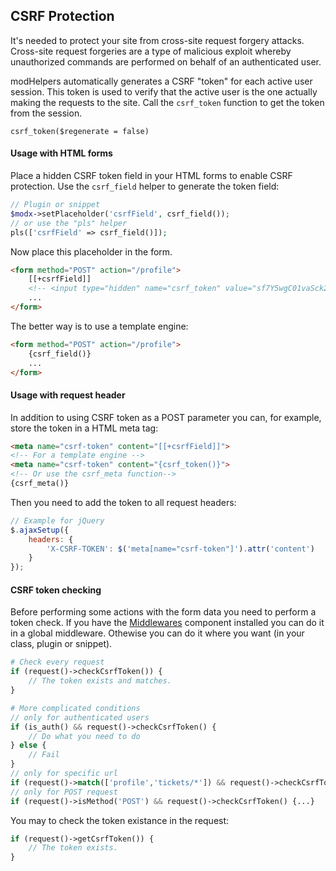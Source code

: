 ## CSRF Protection
It's needed to protect your site from cross-site request forgery attacks. Cross-site request forgeries are a type of malicious exploit whereby unauthorized commands are performed on behalf of an authenticated user.

modHelpers automatically generates a CSRF "token" for each active user session. This token is used to verify that the active user is the one actually making the requests to the site. Call the ```csrf_token``` function to get the token from the session.

```csrf_token($regenerate = false)```

#### Usage with HTML forms
Place a hidden CSRF token field in your HTML forms to enable CSRF protection. Use the ```csrf_field``` helper to generate the token field:
```php
// Plugin or snippet
$modx->setPlaceholder('csrfField', csrf_field());
// or use the "pls" helper
pls(['csrfField' => csrf_field()]);
```
Now place this placeholder in the form.
```html
<form method="POST" action="/profile">
    [[+csrfField]]  
    <!-- <input type="hidden" name="csrf_token" value="sf7Y5wgC01vaSck2rc"> -->
    ...
</form>
```
The better way is to use a template engine:
```html
<form method="POST" action="/profile">
    {csrf_field()}
    ...
</form>
```
#### Usage with request header
In addition to using CSRF token as a POST parameter you can, for example, store the token in a HTML meta tag:
```html
<meta name="csrf-token" content="[[+csrfField]]">
<!-- For a template engine -->
<meta name="csrf-token" content="{csrf_token()}">
<!-- Or use the csrf_meta function-->
{csrf_meta()}
```
Then you need to add the token to all request headers:
```javascript
// Example for jQuery
$.ajaxSetup({
    headers: {
        'X-CSRF-TOKEN': $('meta[name="csrf-token"]').attr('content')
    }
});
```

#### CSRF token checking
Before performing some actions with the form data you need to perform a token check. If you have the [Middlewares](https://github.com/sergant210/Middlewares) component installed you can do it in a global middleware. Othewise you can do it where you want (in your class, plugin or snippet).
```php
# Check every request
if (request()->checkCsrfToken()) {
    // The token exists and matches. 
}

# More complicated conditions
// only for authenticated users
if (is_auth() && request()->checkCsrfToken() {
    // Do what you need to do
} else {
    // Fail
}
// only for specific url
if (request()->match(['profile','tickets/*']) && request()->checkCsrfToken() {...}
// only for POST request
if (request()->isMethod('POST') && request()->checkCsrfToken() {...}
```  
You may to check the token existance in the request:
```php
if (request()->getCsrfToken()) {
    // The token exists. 
}